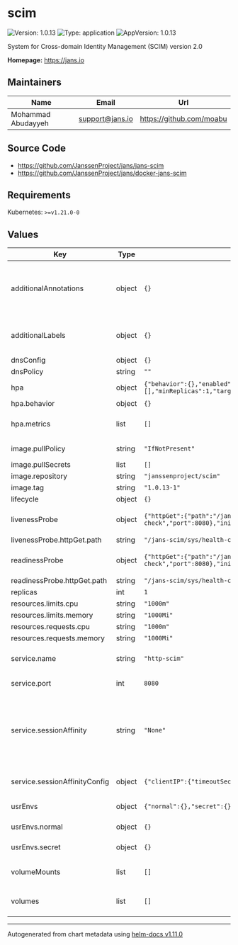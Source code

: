 # scim

![Version: 1.0.13](https://img.shields.io/badge/Version-1.0.13-informational?style=flat-square) ![Type: application](https://img.shields.io/badge/Type-application-informational?style=flat-square) ![AppVersion: 1.0.13](https://img.shields.io/badge/AppVersion-1.0.13-informational?style=flat-square)

System for Cross-domain Identity Management (SCIM) version 2.0

**Homepage:** <https://jans.io>

## Maintainers

| Name | Email | Url |
| ---- | ------ | --- |
| Mohammad Abudayyeh | <support@jans.io> | <https://github.com/moabu> |

## Source Code

* <https://github.com/JanssenProject/jans/jans-scim>
* <https://github.com/JanssenProject/jans/docker-jans-scim>

## Requirements

Kubernetes: `>=v1.21.0-0`

## Values

| Key | Type | Default | Description |
|-----|------|---------|-------------|
| additionalAnnotations | object | `{}` | Additional annotations that will be added across all resources  in the format of {cert-manager.io/issuer: "letsencrypt-prod"}. key app is taken |
| additionalLabels | object | `{}` | Additional labels that will be added across all resources definitions in the format of {mylabel: "myapp"} |
| dnsConfig | object | `{}` | Add custom dns config |
| dnsPolicy | string | `""` | Add custom dns policy |
| hpa | object | `{"behavior":{},"enabled":true,"maxReplicas":10,"metrics":[],"minReplicas":1,"targetCPUUtilizationPercentage":50}` | Configure the HorizontalPodAutoscaler |
| hpa.behavior | object | `{}` | Scaling Policies |
| hpa.metrics | list | `[]` | metrics if targetCPUUtilizationPercentage is not set |
| image.pullPolicy | string | `"IfNotPresent"` | Image pullPolicy to use for deploying. |
| image.pullSecrets | list | `[]` | Image Pull Secrets |
| image.repository | string | `"janssenproject/scim"` | Image  to use for deploying. |
| image.tag | string | `"1.0.13-1"` | Image  tag to use for deploying. |
| lifecycle | object | `{}` |  |
| livenessProbe | object | `{"httpGet":{"path":"/jans-scim/sys/health-check","port":8080},"initialDelaySeconds":30,"periodSeconds":30,"timeoutSeconds":5}` | Configure the liveness healthcheck for SCIM if needed. |
| livenessProbe.httpGet.path | string | `"/jans-scim/sys/health-check"` | http liveness probe endpoint |
| readinessProbe | object | `{"httpGet":{"path":"/jans-scim/sys/health-check","port":8080},"initialDelaySeconds":25,"periodSeconds":25,"timeoutSeconds":5}` | Configure the readiness healthcheck for the SCIM if needed. |
| readinessProbe.httpGet.path | string | `"/jans-scim/sys/health-check"` | http readiness probe endpoint |
| replicas | int | `1` | Service replica number. |
| resources.limits.cpu | string | `"1000m"` | CPU limit. |
| resources.limits.memory | string | `"1000Mi"` | Memory limit. |
| resources.requests.cpu | string | `"1000m"` | CPU request. |
| resources.requests.memory | string | `"1000Mi"` | Memory request. |
| service.name | string | `"http-scim"` | The name of the scim port within the scim service. Please keep it as default. |
| service.port | int | `8080` | Port of the scim service. Please keep it as default. |
| service.sessionAffinity | string | `"None"` | Default set to None If you want to make sure that connections from a particular client are passed to the same Pod each time, you can select the session affinity based on the client's IP addresses by setting this to ClientIP |
| service.sessionAffinityConfig | object | `{"clientIP":{"timeoutSeconds":10800}}` | the maximum session sticky time if sessionAffinity is ClientIP |
| usrEnvs | object | `{"normal":{},"secret":{}}` | Add custom normal and secret envs to the service |
| usrEnvs.normal | object | `{}` | Add custom normal envs to the service variable1: value1 |
| usrEnvs.secret | object | `{}` | Add custom secret envs to the service variable1: value1 |
| volumeMounts | list | `[]` | Configure any additional volumesMounts that need to be attached to the containers |
| volumes | list | `[]` | Configure any additional volumes that need to be attached to the pod |

----------------------------------------------
Autogenerated from chart metadata using [helm-docs v1.11.0](https://github.com/norwoodj/helm-docs/releases/v1.11.0)

